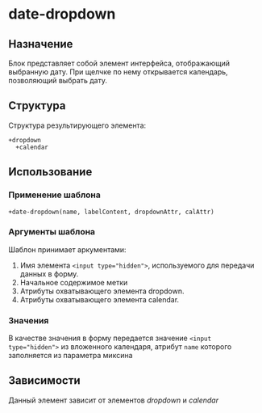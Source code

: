 # date-dropdown

## Назначение

Блок представляет собой элемент интерфейса, отображающий выбранную дату. При щелчке по нему открывается календарь, позволяющий выбрать дату.

## Структура

Структура результирующего элемента:

    +dropdown
      +calendar

## Использование

### Применение шаблона
    +date-dropdown(name, labelContent, dropdownAttr, calAttr)

### Аргументы шаблона

Шаблон принимает аркументами:

1. Имя элемента `<input type="hidden">`, используемого для передачи данных в форму.
2. Начальное содержимое метки
2. Атрибуты охватывающего элемента dropdown.
3. Атрибуты охватывающего элемента calendar.

### Значения

В качестве значения в форму передается значение `<input type="hidden">` из вложенного календаря, атрибут `name` которого заполняется из параметра миксина

## Зависимости

Данный элемент зависит от элементов _dropdown_ и _calendar_
